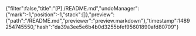{"filter":false,"title":"[P] /README.md","undoManager":{"mark":-1,"position":-1,"stack":[]},"preview":{"path":"/README.md","previewer":"preview.markdown"},"timestamp":1489254745550,"hash":"da39a3ee5e6b4b0d3255bfef95601890afd80709"}